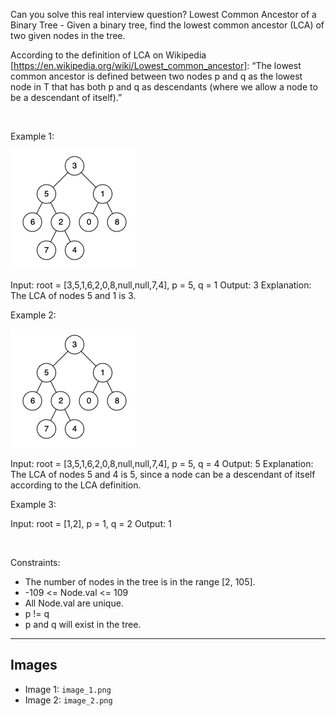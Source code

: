 Can you solve this real interview question? Lowest Common Ancestor of a Binary Tree - Given a binary tree, find the lowest common ancestor (LCA) of two given nodes in the tree.

According to the definition of LCA on Wikipedia [https://en.wikipedia.org/wiki/Lowest_common_ancestor]: “The lowest common ancestor is defined between two nodes p and q as the lowest node in T that has both p and q as descendants (where we allow a node to be a descendant of itself).”

 

Example 1:

![Example 1](./image_1.png)


Input: root = [3,5,1,6,2,0,8,null,null,7,4], p = 5, q = 1
Output: 3
Explanation: The LCA of nodes 5 and 1 is 3.


Example 2:

![Example 1](./image_1.png)


Input: root = [3,5,1,6,2,0,8,null,null,7,4], p = 5, q = 4
Output: 5
Explanation: The LCA of nodes 5 and 4 is 5, since a node can be a descendant of itself according to the LCA definition.


Example 3:


Input: root = [1,2], p = 1, q = 2
Output: 1


 

Constraints:

 * The number of nodes in the tree is in the range [2, 105].
 * -109 <= Node.val <= 109
 * All Node.val are unique.
 * p != q
 * p and q will exist in the tree.

---

## Images

- Image 1: `image_1.png`
- Image 2: `image_2.png`
